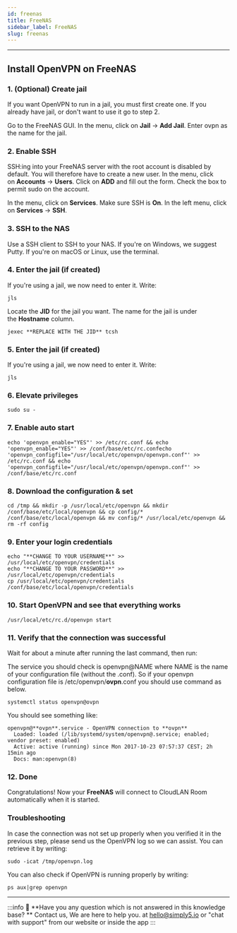 ```yaml
---
id: freenas
title: FreeNAS
sidebar_label: FreeNAS
slug: freenas
---
```

---
## **Install OpenVPN on FreeNAS**

### **1. (Optional) Create jail**

If you want OpenVPN to run in a jail, you must first create one. If you already have jail, or don't want to use it go to step 2.

Go to the FreeNAS GUI. In the menu, click on **Jail** → **Add Jail**. Enter ovpn as the name for the jail.

### **2. Enable SSH**

SSH:ing into your FreeNAS server with the root account is disabled by default. You will therefore have to create a new user. In the menu, click on **Accounts** → **Users**. Click on **ADD** and fill out the form. Check the box to permit sudo on the account.

In the menu, click on **Services**. Make sure SSH is **On**. In the left menu, click on **Services** → **SSH**.

### **3. SSH to the NAS**

Use a SSH client to SSH to your NAS. If you're on Windows, we suggest Putty. If you're on macOS or Linux, use the terminal.

### **4. Enter the jail (if created)**

If you're using a jail, we now need to enter it. Write:

```basic
jls
```

Locate the **JID** for the jail you want. The name for the jail is under the **Hostname** column.

```basic
jexec **REPLACE WITH THE JID** tcsh
```

### **5. Enter the jail (if created)**

If you're using a jail, we now need to enter it. Write:

`jls`

### **6. Elevate privileges**

`sudo su -`

### **7. Enable auto start**

```basic
echo 'openvpn_enable="YES"' >> /etc/rc.conf && echo 'openvpn_enable="YES"' >> /conf/base/etc/rc.confecho 'openvpn_configfile="/usr/local/etc/openvpn/openvpn.conf"' >> /etc/rc.conf && echo 'openvpn_configfile="/usr/local/etc/openvpn/openvpn.conf"' >> /conf/base/etc/rc.conf
```

### **8. Download the configuration & set**

```basic
cd /tmp && mkdir -p /usr/local/etc/openvpn && mkdir /conf/base/etc/local/openvpn && cp config/* /conf/base/etc/local/openvpn && mv config/* /usr/local/etc/openvpn && rm -rf config 
```

### **9. Enter your login credentials**

```basic
echo "**CHANGE TO YOUR USERNAME**" >> /usr/local/etc/openvpn/credentials
echo "**CHANGE TO YOUR PASSWORD**" >> /usr/local/etc/openvpn/credentials
cp /usr/local/etc/openvpn/credentials /conf/base/etc/local/openvpn/credentials
```

### **10. Start OpenVPN and see that everything works**

```basic
/usr/local/etc/rc.d/openvpn start
```

### **11. Verify that the connection was successful**

Wait for about a minute after running the last command, then run:

The service you should check is openvpn@NAME where NAME is the name of your configuration file (without the .conf). So if your openvpn configuration file is /etc/openvpn/**ovpn**.conf you should use command as below.

```basic
systemctl status openvpn@ovpn

```

You should see something like:

```
openvpn@**ovpn**.service - OpenVPN connection to **ovpn**
  Loaded: loaded (/lib/systemd/system/openvpn@.service; enabled; vendor preset: enabled)
  Active: active (running) since Mon 2017-10-23 07:57:37 CEST; 2h 15min ago
  Docs: man:openvpn(8)

```

### **12. Done**

Congratulations! Now your **FreeNAS** will connect to CloudLAN Room automatically when it is started.

### **Troubleshooting**

In case the connection was not set up properly when you verified it in the previous step, please send us the OpenVPN log so we can assist. You can retrieve it by writing:

```basic
sudo -icat /tmp/openvpn.log
```

You can also check if OpenVPN is running properly by writing:

```basic
ps aux|grep openvpn
```
---

:::info
:information_desk_person: **Have you any question which is not answered in this knowledge base? **
Contact us, We are here to help you. at [hello@simply5.io](mailto:hello@simply5.io) or "chat with support" from our website or inside the app
:::